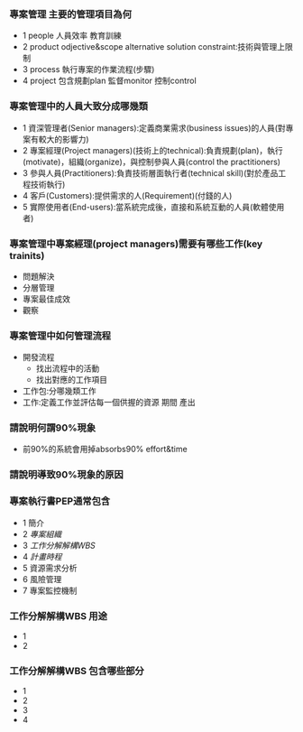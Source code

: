 ### 專案管理 主要的管理項目為何
- 1 people 人員效率 教育訓練
- 2 product odjective&scope alternative solution constraint:技術與管理上限制
- 3 process 執行專案的作業流程(步驟)
- 4 project 包含規劃plan 監督monitor 控制control

### 專案管理中的人員大致分成哪幾類
- 1 資深管理者(Senior managers):定義商業需求(business issues)的人員(對專案有較大的影響力)
- 2 專案經理(Project managers)(技術上的technical):負責規劃(plan)，執行(motivate)，組織(organize)，與控制參與人員(control the practitioners)
- 3 參與人員(Practitioners):負責技術層面執行者(technical skill)(對於產品工程技術執行)
- 4 客戶(Customers):提供需求的人(Requirement)(付錢的人)
- 5 實際使用者(End-users):當系統完成後，直接和系統互動的人員(軟體使用者)

### 專案管理中專案經理(project managers)需要有哪些工作(key trainits)
- 問題解決
- 分層管理
- 專案最佳成效
- 觀察

### 專案管理中如何管理流程
- 開發流程
  - 找出流程中的活動
  - 找出對應的工作項目
- 工作包:分哪幾類工作
- 工作:定義工作並評估每一個供握的資源 期間 產出

### 請說明何謂90%現象
- 前90%的系統會用掉absorbs90% effort&time

### 請說明導致90%現象的原因

### 專案執行書PEP通常包含
- 1 簡介
- 2 *專案組織*
- 3 *工作分解解構WBS*
- 4 *計畫時程*
- 5 資源需求分析
- 6 風險管理
- 7 專案監控機制

### 工作分解解構WBS 用途
- 1
- 2
### 工作分解解構WBS 包含哪些部分
- 1
- 2
- 3
- 4
